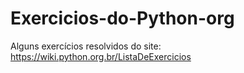 # Exercicios-do-Python-org
Alguns exercícios resolvidos do site: https://wiki.python.org.br/ListaDeExercicios
